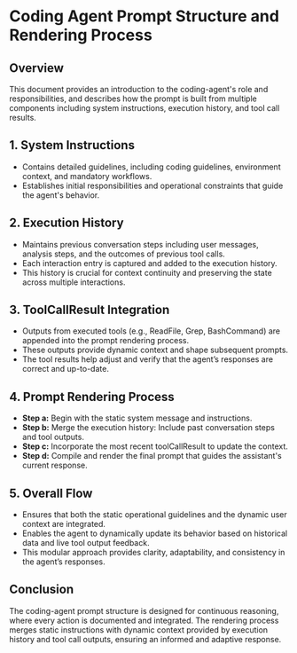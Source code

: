 # Coding Agent Prompt Structure and Rendering Process

## Overview

This document provides an introduction to the coding-agent's role and responsibilities, and describes how the prompt is built from multiple components including system instructions, execution history, and tool call results.

## 1. System Instructions

- Contains detailed guidelines, including coding guidelines, environment context, and mandatory workflows.
- Establishes initial responsibilities and operational constraints that guide the agent's behavior.

## 2. Execution History

- Maintains previous conversation steps including user messages, analysis steps, and the outcomes of previous tool calls.
- Each interaction entry is captured and added to the execution history.
- This history is crucial for context continuity and preserving the state across multiple interactions.

## 3. ToolCallResult Integration

- Outputs from executed tools (e.g., ReadFile, Grep, BashCommand) are appended into the prompt rendering process.
- These outputs provide dynamic context and shape subsequent prompts.
- The tool results help adjust and verify that the agent’s responses are correct and up-to-date.

## 4. Prompt Rendering Process

- **Step a:** Begin with the static system message and instructions.
- **Step b:** Merge the execution history: Include past conversation steps and tool outputs.
- **Step c:** Incorporate the most recent toolCallResult to update the context.
- **Step d:** Compile and render the final prompt that guides the assistant's current response.

## 5. Overall Flow

- Ensures that both the static operational guidelines and the dynamic user context are integrated.
- Enables the agent to dynamically update its behavior based on historical data and live tool output feedback.
- This modular approach provides clarity, adaptability, and consistency in the agent’s responses.

## Conclusion

The coding-agent prompt structure is designed for continuous reasoning, where every action is documented and integrated. The rendering process merges static instructions with dynamic context provided by execution history and tool call outputs, ensuring an informed and adaptive response.
